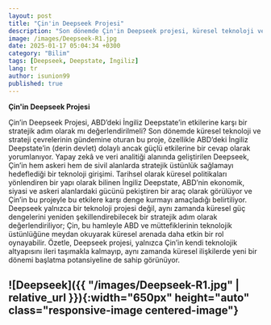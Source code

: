 ```yaml
---
layout: post
title: "Çin'in Deepseek Projesi"
description: "Son dönemde Çin'in Deepseek projesi, küresel teknoloji ve strateji çevrelerinde büyük yankı uyandırdı. Bu proje, özellikle ABD'deki İngiliz Deepstate'in (derin devlet) etkilerine karşı bir cevap olarak yorumlanıyor."
image: /images/Deepseek-R1.jpg
date: 2025-01-17 05:04:34 +0300
category: "Bilim"
tags: [Deepseek, Deepstate, İngiliz]
lang: tr
author: isunion99
published: true
---
```




**Çin'in Deepseek Projesi**

Çin’in Deepseek Projesi, ABD’deki İngiliz Deepstate’in etkilerine karşı bir stratejik adım olarak mı değerlendirilmeli? Son dönemde küresel teknoloji ve strateji çevrelerinin gündemine oturan bu proje, özellikle ABD’deki İngiliz Deepstate’in (derin devlet) dolaylı ancak güçlü etkilerine bir cevap olarak yorumlanıyor. Yapay zekâ ve veri analitiği alanında geliştirilen Deepseek, Çin’in hem askeri hem de sivil alanlarda stratejik üstünlük sağlamayı hedeflediği bir teknoloji girişimi. Tarihsel olarak küresel politikaları yönlendiren bir yapı olarak bilinen İngiliz Deepstate, ABD’nin ekonomik, siyasi ve askeri alanlardaki gücünü pekiştiren bir araç olarak görülüyor ve Çin’in bu projeyle bu etkilere karşı denge kurmayı amaçladığı belirtiliyor. Deepseek yalnızca bir teknoloji projesi değil, aynı zamanda küresel güç dengelerini yeniden şekillendirebilecek bir stratejik adım olarak değerlendiriliyor; Çin, bu hamleyle ABD ve müttefiklerinin teknolojik üstünlüğüne meydan okuyarak küresel arenada daha etkin bir rol oynayabilir. Özetle, Deepseek projesi, yalnızca Çin’in kendi teknolojik altyapısını ileri taşımakla kalmayıp, aynı zamanda küresel ilişkilerde yeni bir dönemi başlatma potansiyeline de sahip görünüyor.

![Deepseek]({{ "/images/Deepseek-R1.jpg" | relative_url }}){:width="650px" height="auto" class="responsive-image centered-image"}
---